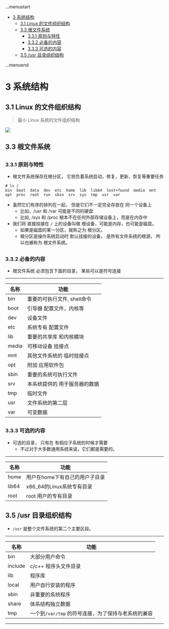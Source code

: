 ...menustart

 - [3 系统结构](#945ecd032baf804bdb76100ab68067b0)
     - [3.1 Linux 的文件组织结构](#be43e58e6be359b522be6d81834cd1fc)
     - [3.3 根文件系统](#72bcb5b07fce5f144011534e8140baa7)
         - [3.3.1 原则与特性](#ad095e1db62dba73d13badb1f2375dde)
         - [3.3.2 必备的内容](#cce7ed50e9ad40cb376d2558ba47d967)
         - [3.3.3 可选的内容](#055d5c3afa5654eb8d72d02d80d3d7f9)
     - [3.5 /usr 目录组织结构](#244962dc992e1423d077d71cc059bc42)

...menuend


<h2 id="945ecd032baf804bdb76100ab68067b0"></h2>

# 3 系统结构

<h2 id="be43e58e6be359b522be6d81834cd1fc"></h2>

## 3.1 Linux 的文件组织结构

 > 最小 Linux 系统的文件组织结构

![](https://raw.githubusercontent.com/mebusy/notes/master/imgs/linux_minimal_fs.png)

<h2 id="72bcb5b07fce5f144011534e8140baa7"></h2>

## 3.3 根文件系统

<h2 id="ad095e1db62dba73d13badb1f2375dde"></h2>

### 3.3.1 原则与特性

 - 根文件系统保存在根分区， 它担负着系统启动，修复，更新，恢复等重要任务
 
```
# ls /
bin  boot  data  dev  etc  home  lib  lib64  lost+found  media  mnt  opt  proc  root  run  sbin  srv  sys  tmp  usr  var
```

 - 虽然它们有序的排列在一起， 但是它们不一定完全存放在 同一个设备上
    - 比如，/usr 和 /var 可能是不同的硬盘
    - 比如, /sys 和 /proc 根本不在任何外部存储设备上，而是在内存中
 - 我们将 直接挂接在 `/` 上的设备叫做 根设备，可能是内存，也可能是磁盘。
    - 如果是磁盘的某一分区，就称之为 根分区。
    - 根分区是操作系统启动时 默认挂接的设备， 是所有文件系统的根源， 所以也被称为 根文件系统。


<h2 id="cce7ed50e9ad40cb376d2558ba47d967"></h2>

### 3.3.2 必备的内容

 - 根文件系统 必须包含下面的目录， 某些可以是符号连接

---

名称 | 功能
--- | ---
bin | 重要的可执行文件, shell命令
boot | 引导器 配置文件，内核等
dev | 设备文件
etc | 系统专有 配置文件
lib | 重要的共享库 和内核模块
media | 可移动设备 挂接点
mnt | 其他文件系统的 临时挂接点
opt | 附加 应用软件包
sbin | 重要的系统可执行文件
srv | 本系统提供的 用于服务器的数据
tmp | 临时文件
usr | 文件系统的第二层
var | 可变数据


<h2 id="055d5c3afa5654eb8d72d02d80d3d7f9"></h2>

### 3.3.3 可选的内容

 - 可选的目录， 只有在 有相应子系统的时候才需要
    - 不过对于大多数通用系统来说，它们都是需要的。

---

名称 | 功能
--- | ---
home | 用户在home下有自己的用户子目录
lib64 | x86_64的Linux系统专有目录
root | root 用户的专有目录

<h2 id="244962dc992e1423d077d71cc059bc42"></h2>

## 3.5 /usr 目录组织结构
 
 - `/usr` 是整个文件系统的第二个主要区段。

---

名称 | 功能
--- | ---
bin | 大部分用户命令
include | c/c++ 程序头文件目录
lib | 程序库
local | 用户自行安装的程序
sbin | 非重要的系统程序
share | 体系结构独立数据
tmp | 一个到`/var/tmp` 的符号连接，为了保持与老系统的兼容


---


